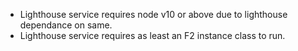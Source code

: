 - Lighthouse service requires node v10 or above due to lighthouse dependance on same.
- Lighthouse service requires as least an F2 instance class to run.
